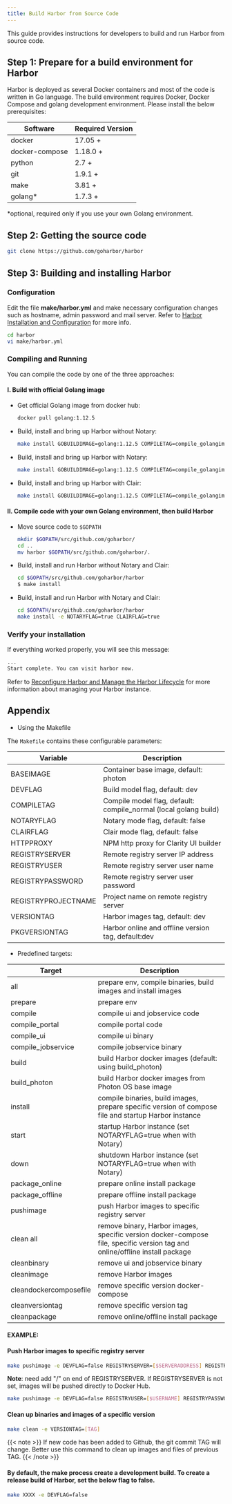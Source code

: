 ```yaml
---
title: Build Harbor from Source Code
---
```


This guide provides instructions for developers to build and run Harbor from source code.

## Step 1: Prepare for a build environment for Harbor

Harbor is deployed as several Docker containers and most of the code is written in Go language. The build environment requires Docker, Docker Compose and golang development environment. Please install the below prerequisites:

| Software       | Required Version |
| -------------- | ---------------- |
| docker         | 17.05 +          |
| docker-compose | 1.18.0 +         |
| python         | 2.7 +            |
| git            | 1.9.1 +          |
| make           | 3.81 +           |
| golang\*       | 1.7.3 +          |

\*optional, required only if you use your own Golang environment.

## Step 2: Getting the source code

```sh
git clone https://github.com/goharbor/harbor
```

## Step 3: Building and installing Harbor

### Configuration

Edit the file **make/harbor.yml** and make necessary configuration changes such as hostname, admin password and mail server. Refer to [Harbor Installation and Configuration](../install-config/_index.md) for more info.

```sh
cd harbor
vi make/harbor.yml
```

### Compiling and Running

You can compile the code by one of the three approaches:

#### I. Build with official Golang image

- Get official Golang image from docker hub:

    ```sh
    docker pull golang:1.12.5
    ```

- Build, install and bring up Harbor without Notary:

    ```sh
    make install GOBUILDIMAGE=golang:1.12.5 COMPILETAG=compile_golangimage
    ```

- Build, install and bring up Harbor with Notary:

    ```sh
    make install GOBUILDIMAGE=golang:1.12.5 COMPILETAG=compile_golangimage NOTARYFLAG=true
    ```

- Build, install and bring up Harbor with Clair:

   ```sh
   make install GOBUILDIMAGE=golang:1.12.5 COMPILETAG=compile_golangimage CLAIRFLAG=true
   ```

#### II. Compile code with your own Golang environment, then build Harbor

- Move source code to `$GOPATH`

    ```sh
    mkdir $GOPATH/src/github.com/goharbor/
    cd ..
    mv harbor $GOPATH/src/github.com/goharbor/.
    ```

- Build, install and run Harbor without Notary and Clair:

    ```sh
    cd $GOPATH/src/github.com/goharbor/harbor
    $ make install
    ```

- Build, install and run Harbor with Notary and Clair:

    ```sh
    cd $GOPATH/src/github.com/goharbor/harbor
    make install -e NOTARYFLAG=true CLAIRFLAG=true
    ```

### Verify your installation

If everything worked properly, you will see this message:

```sh
...
Start complete. You can visit harbor now.
```

Refer to [Reconfigure Harbor and Manage the Harbor Lifecycle](../install-config/reconfigure-manage-lifecycle.md) for more information about managing your Harbor instance.

## Appendix

- Using the Makefile

The `Makefile` contains these configurable parameters:

| Variable            | Description                                                      |
| ------------------- | ---------------------------------------------------------------- |
| BASEIMAGE           | Container base image, default: photon                            |
| DEVFLAG             | Build model flag, default: dev                                   |
| COMPILETAG          | Compile model flag, default: compile_normal (local golang build) |
| NOTARYFLAG          | Notary mode flag, default: false                                 |
| CLAIRFLAG           | Clair mode flag, default: false                                  |
| HTTPPROXY           | NPM http proxy for Clarity UI builder                            |
| REGISTRYSERVER      | Remote registry server IP address                                |
| REGISTRYUSER        | Remote registry server user name                                 |
| REGISTRYPASSWORD    | Remote registry server user password                             |
| REGISTRYPROJECTNAME | Project name on remote registry server                           |
| VERSIONTAG          | Harbor images tag, default: dev                                  |
| PKGVERSIONTAG       | Harbor online and offline version tag, default:dev               |

- Predefined targets:

| Target                 | Description                                                                                                                 |
| ---------------------- | --------------------------------------------------------------------------------------------------------------------------- |
| all                    | prepare env, compile binaries, build images and install images                                                              |
| prepare                | prepare env                                                                                                                 |
| compile                | compile ui and jobservice code                                                                                              |
| compile_portal         | compile portal code                                                                                                         |
| compile_ui             | compile ui binary                                                                                                           |
| compile_jobservice     | compile jobservice binary                                                                                                   |
| build                  | build Harbor docker images (default: using build_photon)                                                                    |
| build_photon           | build Harbor docker images from Photon OS base image                                                                        |
| install                | compile binaries, build images, prepare specific version of compose file and startup Harbor instance                        |
| start                  | startup Harbor instance (set NOTARYFLAG=true when with Notary)                                                              |
| down                   | shutdown Harbor instance (set NOTARYFLAG=true when with Notary)                                                             |
| package_online         | prepare online install package                                                                                              |
| package_offline        | prepare offline install package                                                                                             |
| pushimage              | push Harbor images to specific registry server                                                                              |
| clean all              | remove binary, Harbor images, specific version docker-compose file, specific version tag and online/offline install package |
| cleanbinary            | remove ui and jobservice binary                                                                                             |
| cleanimage             | remove Harbor images                                                                                                        |
| cleandockercomposefile | remove specific version docker-compose                                                                                      |
| cleanversiontag        | remove specific version tag                                                                                                 |
| cleanpackage           | remove online/offline install package                                                                                       |

#### EXAMPLE:

#### Push Harbor images to specific registry server

```sh
make pushimage -e DEVFLAG=false REGISTRYSERVER=[$SERVERADDRESS] REGISTRYUSER=[$USERNAME] REGISTRYPASSWORD=[$PASSWORD] REGISTRYPROJECTNAME=[$PROJECTNAME]
```

**Note**: need add "/" on end of REGISTRYSERVER. If REGISTRYSERVER is not set, images will be pushed directly to Docker Hub.

```sh
make pushimage -e DEVFLAG=false REGISTRYUSER=[$USERNAME] REGISTRYPASSWORD=[$PASSWORD] REGISTRYPROJECTNAME=[$PROJECTNAME]
```

#### Clean up binaries and images of a specific version

```sh
make clean -e VERSIONTAG=[TAG]
```

{{< note >}}
If new code has been added to Github, the git commit TAG will change. Better use this command to clean up images and files of previous TAG.
{{< /note >}}

#### By default, the make process create a development build. To create a release build of Harbor, set the below flag to false.

```sh
make XXXX -e DEVFLAG=false
```
